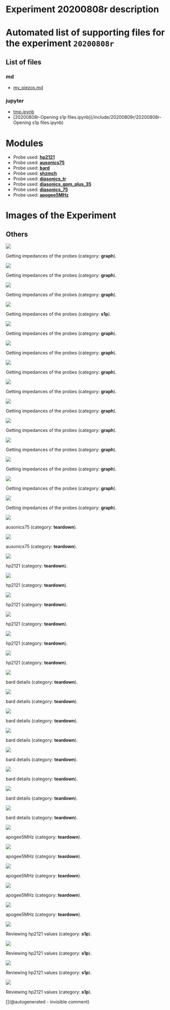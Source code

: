 # Experiment 20200808r description





# Automated list of supporting files for the __experiment `20200808r`__

## List of files

### md

* [my_piezos.md](/include/impedance/my_piezos.md)


### jupyter

* [tmp.ipynb](/tmp.ipynb)
* [20200808r-Opening s1p files.ipynb](/include/20200809r/20200808r-Opening s1p files.ipynb)





# Modules

* Probe used: __[hp2121](/include/probes/auto/hp2121.md)__
* Probe used: __[ausonics75](/include/probes/auto/ausonics75.md)__
* Probe used: __[bard](/include/probes/auto/bard.md)__
* Probe used: __[shzmch](/include/probes/auto/shzmch.md)__
* Probe used: __[diasonics_tr](/include/probes/auto/diasonics_tr.md)__
* Probe used: __[diasonics_gpm_plus_35](/include/probes/auto/diasonics_gpm_plus_35.md)__
* Probe used: __[diasonics_75](/include/probes/auto/diasonics_75.md)__
* Probe used: __[apogee5MHz](/include/probes/auto/apogee5MHz.md)__




# Images of the Experiment

## Others

![](/include/20200809r/images/probeAin.jpg)

Getting impedances of the probes (category: __graph__).

![](/include/20200809r/images/probeDin.jpg)

Getting impedances of the probes (category: __graph__).

![](/include/20200809r/images/724B_out.jpg)

Getting impedances of the probes (category: __graph__).

![](/include/20200809r/images/probeEin.jpg)

Getting impedances of the probes (category: __s1p__).

![](/include/20200809r/images/probeC.jpg)

Getting impedances of the probes (category: __graph__).

![](/include/20200809r/images/ProbeFin.jpg)

Getting impedances of the probes (category: __graph__).

![](/include/20200809r/images/P_20200508_153306.jpg)

Getting impedances of the probes (category: __graph__).

![](/include/20200809r/images/probeGin.jpg)

Getting impedances of the probes (category: __graph__).

![](/include/20200809r/images/biviin.jpg)

Getting impedances of the probes (category: __graph__).

![](/include/20200809r/images/ATL_annular.jpg)

Getting impedances of the probes (category: __graph__).

![](/include/20200809r/images/724A_out.jpg)

Getting impedances of the probes (category: __graph__).

![](/include/20200809r/images/probeAout.jpg)

Getting impedances of the probes (category: __graph__).

![](/include/20200809r/images/probeGout.jpg)

Getting impedances of the probes (category: __graph__).

![](/include/20200809r/images/bard_out.jpg)

Getting impedances of the probes (category: __graph__).

![](/include/20200809r/images/ausonics75/P_20200508_152811.jpg)

ausonics75 (category: __teardown__).

![](/include/20200809r/images/ausonics75/P_20200508_152501.jpg)

ausonics75 (category: __teardown__).

![](/include/20200809r/images/hp2121/P_20200508_154604.jpg)

hp2121 (category: __teardown__).

![](/include/20200809r/images/hp2121/P_20200508_154610.jpg)

hp2121 (category: __teardown__).

![](/include/20200809r/images/hp2121/P_20200508_154630.jpg)

hp2121 (category: __teardown__).

![](/include/20200809r/images/hp2121/P_20200508_154554.jpg)

hp2121 (category: __teardown__).

![](/include/20200809r/images/hp2121/P_20200508_154632.jpg)

hp2121 (category: __teardown__).

![](/include/20200809r/images/hp2121/P_20200508_154556.jpg)

hp2121 (category: __teardown__).

![](/include/20200809r/images/bard/P_20200509_182512.jpg)

bard details (category: __teardown__).

![](/include/20200809r/images/bard/P_20200509_182510.jpg)

bard details (category: __teardown__).

![](/include/20200809r/images/bard/P_20200509_182357.jpg)

bard details (category: __teardown__).

![](/include/20200809r/images/bard/P_20200509_182456.jpg)

bard details (category: __teardown__).

![](/include/20200809r/images/bard/P_20200509_182446.jpg)

bard details (category: __teardown__).

![](/include/20200809r/images/bard/P_20200509_182351.jpg)

bard details (category: __teardown__).

![](/include/20200809r/images/bard/P_20200509_182429.jpg)

bard details (category: __teardown__).

![](/include/20200809r/images/bard/P_20200509_182411.jpg)

bard details (category: __teardown__).

![](/include/20200809r/images/apogee5MHz/P_20200508_152257.jpg)

apogee5MHz (category: __teardown__).

![](/include/20200809r/images/apogee5MHz/P_20200508_152251.jpg)

apogee5MHz (category: __teardown__).

![](/include/20200809r/images/apogee5MHz/P_20200508_152305.jpg)

apogee5MHz (category: __teardown__).

![](/include/20200809r/images/apogee5MHz/P_20200508_152310.jpg)

apogee5MHz (category: __teardown__).

![](/include/20200809r/images/apogee5MHz/P_20200508_152410.jpg)

apogee5MHz (category: __teardown__).

![](/include/20200809r/hp2121/hp2121_yelgreen.png)

Reviewing hp2121 values (category: __s1p__).

![](/include/20200809r/hp2121/hp2121_yellow.png)

Reviewing hp2121 values (category: __s1p__).

![](/include/20200809r/hp2121/hp2121_blue.png)

Reviewing hp2121 values (category: __s1p__).

![](/include/20200809r/hp2121/hp2121_green.png)

Reviewing hp2121 values (category: __s1p__).










[](@autogenerated - invisible comment)